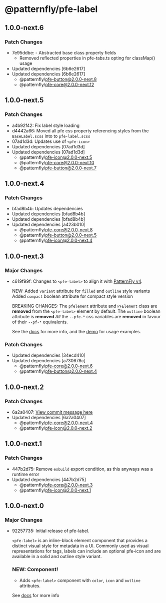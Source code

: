 # @patternfly/pfe-label

## 1.0.0-next.6

### Patch Changes

- 7e95ddbe: - Abstracted base class property fields
  - Removed reflected properties in pfe-tabs.ts opting for classMap() usage
- Updated dependencies [6b6e2617]
- Updated dependencies [6b6e2617]
  - @patternfly/pfe-button@2.0.0-next.8
  - @patternfly/pfe-core@2.0.0-next.12

## 1.0.0-next.5

### Patch Changes

- a4b92f42: Fix label style loading
- d4442a66: Moved all pfe css property referencing styles from the `BaseLabel.scss` into to `pfe-label.scss`
- 07ad1d3d: Updates use of `<pfe-icon>`
- Updated dependencies [07ad1d3d]
- Updated dependencies [07ad1d3d]
  - @patternfly/pfe-icon@2.0.0-next.5
  - @patternfly/pfe-core@2.0.0-next.10
  - @patternfly/pfe-button@2.0.0-next.7

## 1.0.0-next.4

### Patch Changes

- bfad8b4b: Updates dependencies
- Updated dependencies [bfad8b4b]
- Updated dependencies [bfad8b4b]
- Updated dependencies [a423b010]
  - @patternfly/pfe-core@2.0.0-next.8
  - @patternfly/pfe-button@2.0.0-next.5
  - @patternfly/pfe-icon@2.0.0-next.4

## 1.0.0-next.3

### Major Changes

- c619f99f: Changes to `<pfe-label>` to align it with [PatternFly v4](https://patternfly.org/components/label).

  NEW:
  Added `variant` attribute for `filled` and `outline` style variants
  Added `compact` boolean attribute for compact style version

  BREAKING CHANGES:
  The `pfelement` attribute and `PFElement` class are **removed** from the `<pfe-label>` element by default.
  The `outline` boolean attribute is **removed**
  _All_ the `--pfe-*` css variables are **removed** in favour of their `--pf-*` equivalents.

  See the [docs](https://patternflyelements.org/components/label) for more info,
  and the [demo](https://patternflyelements.org/components/label/demo) for usage examples.

### Patch Changes

- Updated dependencies [34ecd410]
- Updated dependencies [a730678c]
  - @patternfly/pfe-core@2.0.0-next.6
  - @patternfly/pfe-button@2.0.0-next.4

## 1.0.0-next.2

### Patch Changes

- 6a2a0407: [View commit message here](https://gist.github.com/heyMP/200fc0b840690541475923facba393ab)
- Updated dependencies [6a2a0407]
  - @patternfly/pfe-core@2.0.0-next.4
  - @patternfly/pfe-icon@2.0.0-next.2

## 1.0.0-next.1

### Patch Changes

- 447b2d75: Remove `esbuild` export condition, as this anyways was a runtime error
- Updated dependencies [447b2d75]
  - @patternfly/pfe-core@2.0.0-next.3
  - @patternfly/pfe-icon@2.0.0-next.1

## 1.0.0-next.0

### Major Changes

- 92257735: Initial release of pfe-label.

  `<pfe-label>` is an inline-block element component that provides a distinct visual style for metadata in a UI. Commonly used as visual representations for tags, labels can include an optional pfe-icon and are available in a solid and outline style variant.

  ### NEW: Component!

  - Adds `<pfe-label>` component with `color`, `icon` and `outline` attributes.

  See [docs](https://patternflyelements.org/components/label/) for more info
